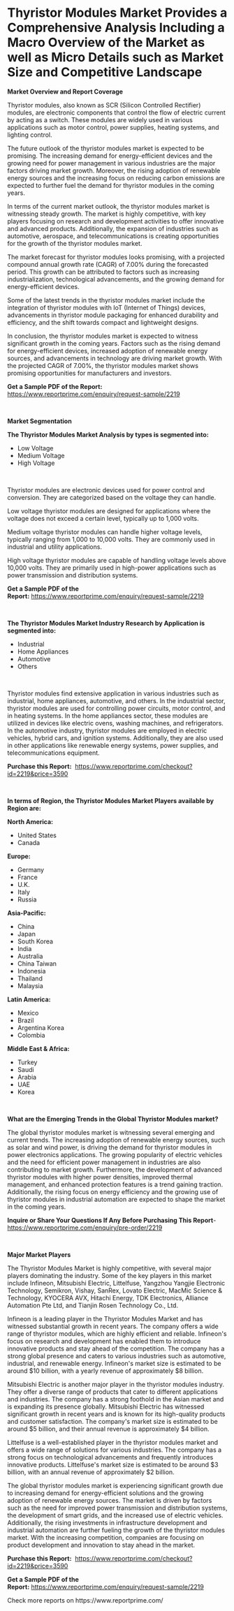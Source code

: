 <p><h1>Thyristor Modules Market Provides a Comprehensive Analysis Including a Macro Overview of the Market as well as Micro Details such as Market Size and Competitive Landscape</h1></p><p><strong>Market Overview and Report Coverage</strong></p>
<p><p>Thyristor modules, also known as SCR (Silicon Controlled Rectifier) modules, are electronic components that control the flow of electric current by acting as a switch. These modules are widely used in various applications such as motor control, power supplies, heating systems, and lighting control.</p><p>The future outlook of the thyristor modules market is expected to be promising. The increasing demand for energy-efficient devices and the growing need for power management in various industries are the major factors driving market growth. Moreover, the rising adoption of renewable energy sources and the increasing focus on reducing carbon emissions are expected to further fuel the demand for thyristor modules in the coming years.</p><p>In terms of the current market outlook, the thyristor modules market is witnessing steady growth. The market is highly competitive, with key players focusing on research and development activities to offer innovative and advanced products. Additionally, the expansion of industries such as automotive, aerospace, and telecommunications is creating opportunities for the growth of the thyristor modules market.</p><p>The market forecast for thyristor modules looks promising, with a projected compound annual growth rate (CAGR) of 7.00% during the forecasted period. This growth can be attributed to factors such as increasing industrialization, technological advancements, and the growing demand for energy-efficient devices.</p><p>Some of the latest trends in the thyristor modules market include the integration of thyristor modules with IoT (Internet of Things) devices, advancements in thyristor module packaging for enhanced durability and efficiency, and the shift towards compact and lightweight designs.</p><p>In conclusion, the thyristor modules market is expected to witness significant growth in the coming years. Factors such as the rising demand for energy-efficient devices, increased adoption of renewable energy sources, and advancements in technology are driving market growth. With the projected CAGR of 7.00%, the thyristor modules market shows promising opportunities for manufacturers and investors.</p></p>
<p><strong>Get a Sample PDF of the Report:</strong> <a href="https://www.reportprime.com/enquiry/request-sample/2219">https://www.reportprime.com/enquiry/request-sample/2219</a></p>
<p>&nbsp;</p>
<p><strong>Market Segmentation</strong></p>
<p><strong>The Thyristor Modules Market Analysis by types is segmented into:</strong></p>
<p><ul><li>Low Voltage</li><li>Medium Voltage</li><li>High Voltage</li></ul></p>
<p>&nbsp;</p>
<p><p>Thyristor modules are electronic devices used for power control and conversion. They are categorized based on the voltage they can handle. </p><p>Low voltage thyristor modules are designed for applications where the voltage does not exceed a certain level, typically up to 1,000 volts. </p><p>Medium voltage thyristor modules can handle higher voltage levels, typically ranging from 1,000 to 10,000 volts. They are commonly used in industrial and utility applications.</p><p>High voltage thyristor modules are capable of handling voltage levels above 10,000 volts. They are primarily used in high-power applications such as power transmission and distribution systems.</p></p>
<p><strong>Get a Sample PDF of the Report:</strong>&nbsp;<a href="https://www.reportprime.com/enquiry/request-sample/2219">https://www.reportprime.com/enquiry/request-sample/2219</a></p>
<p>&nbsp;</p>
<p><strong>The Thyristor Modules Market Industry Research by Application is segmented into:</strong></p>
<p><ul><li>Industrial</li><li>Home Appliances</li><li>Automotive</li><li>Others</li></ul></p>
<p>&nbsp;</p>
<p><p>Thyristor modules find extensive application in various industries such as industrial, home appliances, automotive, and others. In the industrial sector, thyristor modules are used for controlling power circuits, motor control, and in heating systems. In the home appliances sector, these modules are utilized in devices like electric ovens, washing machines, and refrigerators. In the automotive industry, thyristor modules are employed in electric vehicles, hybrid cars, and ignition systems. Additionally, they are also used in other applications like renewable energy systems, power supplies, and telecommunications equipment.</p></p>
<p><strong>Purchase this Report:</strong>&nbsp; <a href="https://www.reportprime.com/checkout?id=2219&price=3590">https://www.reportprime.com/checkout?id=2219&price=3590</a></p>
<p>&nbsp;</p>
<p><strong>In terms of Region, the Thyristor Modules Market Players available by Region are:</strong></p>
<p>
    <p> <strong> North America: </strong>
        <ul>
            <li>United States</li>
            <li>Canada</li>
        </ul>
        </p> 
    <p> <strong> Europe: </strong>
        <ul>
            <li>Germany</li>
            <li>France</li>
            <li>U.K.</li>
            <li>Italy</li>
            <li>Russia</li>
        </ul>
        </p> 
    <p> <strong> Asia-Pacific: </strong>
        <ul>
            <li>China</li>
            <li>Japan</li>
            <li>South Korea</li>
            <li>India</li>
            <li>Australia</li>
            <li>China Taiwan</li>
            <li>Indonesia</li>
            <li>Thailand</li>
            <li>Malaysia</li>
        </ul>
        </p> 
    <p> <strong> Latin America: </strong>
        <ul>
            <li>Mexico</li>
            <li>Brazil</li>
            <li>Argentina Korea</li>
            <li>Colombia</li>
        </ul>
        </p> 
    <p> <strong> Middle East & Africa: </strong>
        <ul>
            <li>Turkey</li>
            <li>Saudi</li>
            <li>Arabia</li>
            <li>UAE</li>
            <li>Korea</li>
        </ul>
    </p>
    </p>
<p>&nbsp;</p>
<p><strong>What are the Emerging Trends in the Global Thyristor Modules market?</strong></p>
<p><p>The global thyristor modules market is witnessing several emerging and current trends. The increasing adoption of renewable energy sources, such as solar and wind power, is driving the demand for thyristor modules in power electronics applications. The growing popularity of electric vehicles and the need for efficient power management in industries are also contributing to market growth. Furthermore, the development of advanced thyristor modules with higher power densities, improved thermal management, and enhanced protection features is a trend gaining traction. Additionally, the rising focus on energy efficiency and the growing use of thyristor modules in industrial automation are expected to shape the market in the coming years.</p></p>
<p><strong>Inquire or Share Your Questions If Any Before Purchasing This Report</strong>- <a href="https://www.reportprime.com/enquiry/pre-order/2219">https://www.reportprime.com/enquiry/pre-order/2219</a></p>
<p>&nbsp;</p>
<p><strong>Major Market Players</strong></p>
<p><p>The Thyristor Modules Market is highly competitive, with several major players dominating the industry. Some of the key players in this market include Infineon, Mitsubishi Electric, Littelfuse, Yangzhou Yangjie Electronic Technology, Semikron, Vishay, SanRex, Lovato Electric, MacMic Science & Technology, KYOCERA AVX, Hitachi Energy, TDK Electronics, Alliance Automation Pte Ltd, and Tianjin Rosen Technology Co., Ltd.</p><p>Infineon is a leading player in the Thyristor Modules Market and has witnessed substantial growth in recent years. The company offers a wide range of thyristor modules, which are highly efficient and reliable. Infineon's focus on research and development has enabled them to introduce innovative products and stay ahead of the competition. The company has a strong global presence and caters to various industries such as automotive, industrial, and renewable energy. Infineon's market size is estimated to be around $10 billion, with a yearly revenue of approximately $8 billion.</p><p>Mitsubishi Electric is another major player in the thyristor modules industry. They offer a diverse range of products that cater to different applications and industries. The company has a strong foothold in the Asian market and is expanding its presence globally. Mitsubishi Electric has witnessed significant growth in recent years and is known for its high-quality products and customer satisfaction. The company's market size is estimated to be around $5 billion, and their annual revenue is approximately $4 billion.</p><p>Littelfuse is a well-established player in the thyristor modules market and offers a wide range of solutions for various industries. The company has a strong focus on technological advancements and frequently introduces innovative products. Littelfuse's market size is estimated to be around $3 billion, with an annual revenue of approximately $2 billion.</p><p>The global thyristor modules market is experiencing significant growth due to increasing demand for energy-efficient solutions and the growing adoption of renewable energy sources. The market is driven by factors such as the need for improved power transmission and distribution systems, the development of smart grids, and the increased use of electric vehicles. Additionally, the rising investments in infrastructure development and industrial automation are further fueling the growth of the thyristor modules market. With the increasing competition, companies are focusing on product development and innovation to stay ahead in the market.</p></p>
<p><strong>Purchase this Report:</strong>&nbsp;&nbsp;<a href="https://www.reportprime.com/checkout?id=2219&price=3590">https://www.reportprime.com/checkout?id=2219&price=3590</a></p>
<p></p>
<p><strong>Get a Sample PDF of the Report:</strong>&nbsp;<a href="https://www.reportprime.com/enquiry/request-sample/2219">https://www.reportprime.com/enquiry/request-sample/2219</a></p>
<p>Check more reports on https://www.reportprime.com/</p>